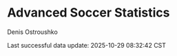 # Advanced Soccer Statistics
Denis Ostroushko

<!-- gfm -->

Last successful data update: 2025-10-29 08:32:42 CST
